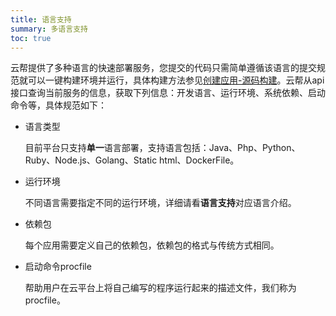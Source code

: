 ```yaml
---
title: 语言支持
summary: 多语言支持
toc: true
---
```

云帮提供了多种语言的快速部署服务，您提交的代码只需简单遵循该语言的提交规范就可以一键构建环境并运行，具体构建方法参见[创建应用-源码构建](/docs/stable/user-app-docs/addapp/addapp-code.html)。云帮从api接口查询当前服务的信息，获取下列信息：开发语言、运行环境、系统依赖、启动命令等，具体规范如下：

- 语言类型

  目前平台只支持**单一**语言部署，支持语言包括：Java、Php、Python、Ruby、Node.js、Golang、Static html、DockerFile。

- 运行环境

  不同语言需要指定不同的运行环境，详细请看**语言支持**对应语言介绍。

- 依赖包

  每个应用需要定义自己的依赖包，依赖包的格式与传统方式相同。

- 启动命令procfile

  帮助用户在云平台上将自己编写的程序运行起来的描述文件，我们称为procfile。